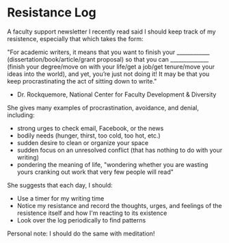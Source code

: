 # Resistance Log

A faculty support newsletter I recently read said I should keep track of my resistence, especially that which takes the form:

"For academic writers, it means that you want to finish your ____________ (dissertation/book/article/grant proposal) so that you can ______________ (finish your degree/move on with your life/get a job/get tenure/move your ideas into the world), and yet, you’re just not doing it! It may be that you keep procrastinating the act of sitting down to write." 

- Dr. Rockquemore, National Center for Faculty Development & Diversity

She gives many examples of procrastination, avoidance, and denial, including:
- strong urges to check email, Facebook, or the news
- bodily needs (hunger, thirst, too cold, too hot, etc.)
- sudden desire to clean or organize your space
- sudden focus on an unresolved conflict (that has nothing to do with your writing)
- pondering the meaning of life, "wondering whether you are wasting yours cranking out work that very few people will read"

She suggests that each day, I should: 

- Use a timer for my writing time
- Notice my resistance and record the thoughts, urges, and feelings of the resistence itself and how I'm reacting to its existence
- Look over the log periodically to find patterns

Personal note: I should do the same with meditation!